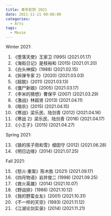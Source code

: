 ```yaml
---
title: 青年影院 2021
date: 2021-11-21 00:00:00
categories:
  - Arts
tags:
  - Movie
---
```


Winter 2021:

1. 《堕落天使》王家卫 (1995)
   (2021.01.17)
2. 《海街日记》是枝裕和 (2015)
   (2021.01.20)
3. 《白头神探》(1988)
   (2021.02.15)
4. 《拆弹专家 2》(2020)
   (2021.03.03)
5. 《超脱》(2011)
   (2021.03.13)
6. 《僵尸新娘》(2005)
   (2021.03.17)
7. 《李米的猜想》曹保平 (2007)
   (2021.03.29)
8. 《激战》林超贤 (2013)
   (2021.04.11)
9. 《暗杀》(2015)
   (2021.04.15)
10. 《寒战》梁乐民、陆剑青 (2012)
    (2021.04.16)
11. 《寒战 2》梁乐民、陆剑青 (2016)
    (2021.04.17)
12. 《小王子》(2015)
    (2021.04.27)

Spring 2021:

13. 《狼的孩子雨和雪》细田守 (2012)
    (2021.06.28)
14. 《明日边缘》(2014)
    (2021.07.25)

Fall 2021:

15. 《怒火·重案》陈木胜 (2021)
    (2021.09.17)
16. 《四月物语》岩井俊二 (1998)
    (2021.09.25)
17. 《救火英雄》(2014)
    (2021.10.07)
18. 《野战排》(1986)
    (2021.10.12)
19. 《我的野蛮女友》(2001)
    (2021.10.31)
20. 《不一样的天空》(1993)
    (2021.11.12)
21. 《江湖论剑实录》(2014)
    (2021.11.21)
